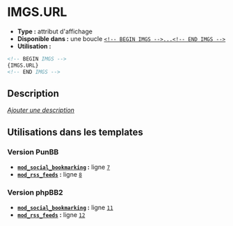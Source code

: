 # IMGS.URL
* __Type :__ attribut d'affichage
* __Disponible dans :__ une boucle [`<!-- BEGIN IMGS -->...<!-- END IMGS -->`](https://github.com/Etana/template/blob/master/var/IMGS.md#readme)
* __Utilisation :__

```html
<!-- BEGIN IMGS -->
{IMGS.URL}
<!-- END IMGS -->
```

## Description
[*Ajouter une description*](https://fa-tvars.appspot.com/var/IMGS.URL)

## Utilisations dans les templates

### Version PunBB
* __[`mod_social_bookmarking`](../tpl/var/mod_social_bookmarking.md#readme) :__ ligne [`7`](../tpl/src/punbb/mod_social_bookmarking.tpl#L7)
* __[`mod_rss_feeds`](../tpl/var/mod_rss_feeds.md#readme) :__ ligne [`8`](../tpl/src/punbb/mod_rss_feeds.tpl#L8)

### Version phpBB2
* __[`mod_social_bookmarking`](../tpl/var/mod_social_bookmarking.md#readme) :__ ligne [`11`](../tpl/src/subsilver/mod_social_bookmarking.tpl#L11)
* __[`mod_rss_feeds`](../tpl/var/mod_rss_feeds.md#readme) :__ ligne [`12`](../tpl/src/subsilver/mod_rss_feeds.tpl#L12)